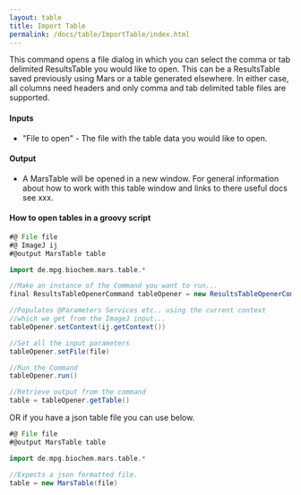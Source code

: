 ```yaml
---
layout: table
title: Import Table
permalink: /docs/table/ImportTable/index.html
---
```

This command opens a file dialog in which you can select the comma or tab delimited ResultsTable you would like to open. This can be a ResultsTable saved previously using Mars or a table generated elsewhere. In either case, all columns need headers and only comma and tab delimited table files are supported.

#### Inputs

   * "File to open" - The file with the table data you would like to open.
#### Output

   * A MarsTable will be opened in a new window. For general information about how to work with this table window and links to there useful docs see xxx.

#### How to open tables in a groovy script

```groovy
#@ File file
#@ ImageJ ij
#@output MarsTable table

import de.mpg.biochem.mars.table.*

//Make an instance of the Command you want to run...
final ResultsTableOpenerCommand tableOpener = new ResultsTableOpenerCommand()

//Populates @Parameters Services etc.. using the current context
//which we get from the ImageJ input...
tableOpener.setContext(ij.getContext())

//Set all the input parameters
tableOpener.setFile(file)

//Run the Command
tableOpener.run()

//Retrieve output from the command
table = tableOpener.getTable()
```
OR if you have a json table file you can use below.
```groovy
#@ File file
#@output MarsTable table

import de.mpg.biochem.mars.table.*

//Expects a json formatted file.
table = new MarsTable(file)

```
